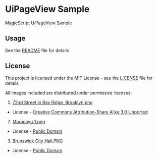 # UiPageView Sample

MagicScript UiPageView Sample

## Usage

See the [README](../README.md) file for details

## License

This project is licensed under the MIT License - see the [LICENSE](../LICENSE) file for details

All images included are distributed under permissive licenses:

1. [72nd Street in Bay Ridge, Brooklyn.png](https://commons.wikimedia.org/wiki/File:72nd_Street_in_Bay_Ridge,_Brooklyn.png)

- License - [Creative Commons Attribution-Share Alike 3.0 Unported](https://creativecommons.org/licenses/by-sa/3.0/deed.en)

2. [Maracayu 1.png](https://commons.wikimedia.org/wiki/File:Maracayu_1.png)

- License - [Public Domain](https://en.wikipedia.org/wiki/en:public_domain)

3. [Brunswick City Hall.PNG](https://commons.wikimedia.org/wiki/File:Brunswick_City_Hall.PNG)

- License - [Public Domain](https://en.wikipedia.org/wiki/en:public_domain)
